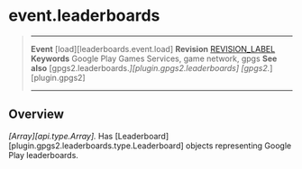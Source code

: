 # event.leaderboards

> --------------------- ------------------------------------------------------------------------------------------
> __Event__             [load][leaderboards.event.load]
> __Revision__          [REVISION_LABEL](REVISION_URL)
> __Keywords__          Google Play Games Services, game network, gpgs
> __See also__          [gpgs2.leaderboards.*][plugin.gpgs2.leaderboards]
>                       [gpgs2.*][plugin.gpgs2]
> --------------------- ------------------------------------------------------------------------------------------

## Overview

_[Array][api.type.Array]._ Has [Leaderboard][plugin.gpgs2.leaderboards.type.Leaderboard] objects representing Google Play leaderboards.